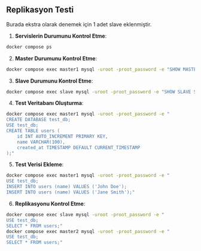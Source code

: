 ## Replikasyon Testi
Burada ekstra olarak denemek için 1 adet slave eklenmiştir.
1. **Servislerin Durumunu Kontrol Etme**:
```bash
docker compose ps
```

2. **Master Durumunu Kontrol Etme**:
```bash
docker compose exec master1 mysql -uroot -proot_password -e "SHOW MASTER STATUS\G;"
```

3. **Slave Durumunu Kontrol Etme**:
```bash
docker compose exec slave mysql -uroot -proot_password -e "SHOW SLAVE STATUS\G;"
```

4. **Test Veritabanı Oluşturma**:
```bash
docker compose exec master1 mysql -uroot -proot_password -e "
CREATE DATABASE test_db;
USE test_db;
CREATE TABLE users (
    id INT AUTO_INCREMENT PRIMARY KEY,
    name VARCHAR(100),
    created_at TIMESTAMP DEFAULT CURRENT_TIMESTAMP
);"
```

5. **Test Verisi Ekleme**:
```bash
docker compose exec master1 mysql -uroot -proot_password -e "
USE test_db;
INSERT INTO users (name) VALUES ('John Doe');
INSERT INTO users (name) VALUES ('Jane Smith');"
```

6. **Replikasyonu Kontrol Etme**:
```bash
docker compose exec slave mysql -uroot -proot_password -e "
USE test_db;
SELECT * FROM users;"
docker compose exec master2 mysql -uroot -proot_password -e "
USE test_db;
SELECT * FROM users;"
```
